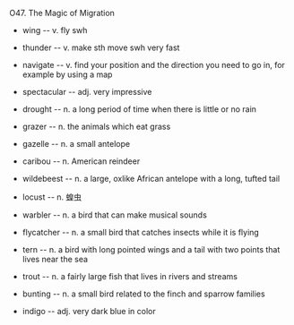 O47. The Magic of Migration

* wing  --  v. fly swh

* thunder --  v. make sth move swh very fast

* navigate -- v. find your position and the direction you need to go in, for example by using a map

* spectacular -- adj. very impressive

* drought -- n. a long period of time when there is little or no rain

* grazer -- n. the animals which eat grass

* gazelle -- n. a small antelope

* caribou -- n. American reindeer

* wildebeest -- n. a large, oxlike African antelope with a long, tufted tail

* locust -- n. 蝗虫

* warbler -- n. a bird that can make musical sounds

* flycatcher -- n. a small bird that catches insects while it is flying

* tern -- n. a bird with long pointed wings and a tail with two points that lives near the sea

* trout -- n. a fairly large fish that lives in rivers and streams

* bunting -- n. a small bird related to the finch and sparrow families

* indigo -- adj. very dark blue in color
